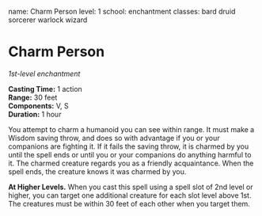 name: Charm Person level: 1 school: enchantment classes: bard druid sorcerer warlock wizard

# Charm Person
_1st-level enchantment_

**Casting Time:** 1 action    
**Range:** 30 feet    
**Components:** V, S    
**Duration:** 1 hour

You attempt to charm a humanoid you can see within range. It must make a Wisdom saving throw, and does so with advantage if you or your companions are fighting it. If it fails the saving throw, it is charmed by you until the spell ends or until you or your companions do anything harmful to it. The charmed creature regards you as a friendly acquaintance. When the spell ends, the creature knows it was charmed by you.

**At Higher Levels.** When you cast this spell using a spell slot of 2nd level or higher, you can target one additional creature for each slot level above 1st. The creatures must be within 30 feet of each other when you target them. 